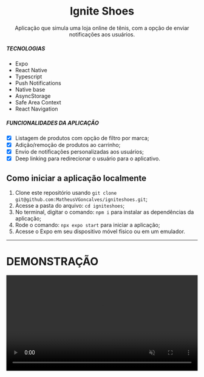 <h1 align="center">
Ignite Shoes
</h1>

<p align="center">Aplicação que simula uma loja online de tênis, com a opção de enviar notificações aos usuários.</p>

##### TECNOLOGIAS

- Expo
- React Native
- Typescript
- Push Notifications
- Native base
- AsyncStorage
- Safe Area Context
- React Navigation

##### FUNCIONALIDADES DA APLICAÇÃO

- [x] Listagem de produtos com opção de filtro por marca;
- [x] Adição/remoção de produtos ao carrinho;
- [x] Envio de notificações personalizadas aos usuários;
- [x] Deep linking para redirecionar o usuário para o aplicativo.

## Como iniciar a aplicação localmente

1. Clone este repositório usando `git clone git@github.com:MatheusVGoncalves/igniteshoes.git`;
2. Acesse a pasta do arquivo: `cd igniteshoes`;<br />
3. No terminal, digitar o comando: `npm i` para instalar as dependências da aplicação;
4. Rode o comando: `npx expo start` para iniciar a aplicação;
5. Acesse o Expo em seu dispositivo móvel físico ou em um emulador.

<hr />

# DEMONSTRAÇÃO

<video src="https://user-images.githubusercontent.com/100327745/214975618-8f75f886-e764-49ca-997b-a233cac60a33.webm" align="center" width="100%" autoplay loop muted markdown="1"/>
